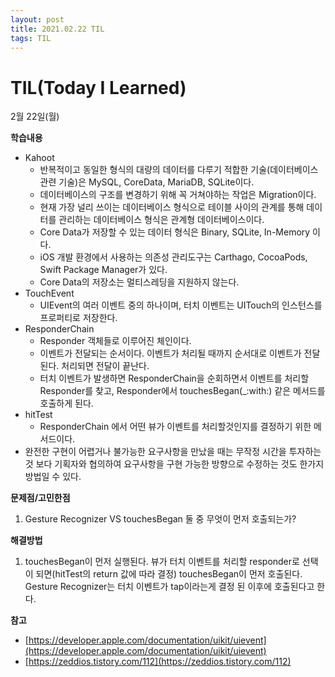 ```yaml
---
layout: post
title: 2021.02.22 TIL
tags: TIL
---
```

# TIL(Today I Learned)

2월 22일(월)

**학습내용**

- Kahoot
    - 반복적이고 동일한 형식의 대량의 데이터를 다루기 적합한 기술(데이터베이스 관련 기술)은 MySQL, CoreData, MariaDB, SQLite이다.
    - 데이터베이스의 구조를 변경하기 위해 꼭 거쳐야하는 작업은 Migration이다.
    - 현재 가장 널리 쓰이는 데이터베이스 형식으로 테이블 사이의 관계를 통해 데이터를 관리하는 데이터베이스 형식은 관계형 데이터베이스이다.
    - Core Data가 저장할 수 있는 데이터 형식은 Binary, SQLite, In-Memory 이다.
    - iOS 개발 환경에서 사용하는 의존성 관리도구는 Carthago, CocoaPods, Swift Package Manager가 있다.
    - Core Data의 저장소는 멀티스레딩을 지원하지 않는다.
- TouchEvent
    - UIEvent의 여러 이벤트 중의 하나이며, 터치 이벤트는 UITouch의 인스턴스를 프로퍼티로 저장한다.
- ResponderChain
    - Responder 객체들로 이루어진 체인이다.
    - 이벤트가 전달되는 순서이다. 이벤트가 처리될 때까지 순서대로 이벤트가 전달된다. 처리되면 전달이 끝난다.
    - 터치 이벤트가 발생하면 ResponderChain을 순회하면서 이벤트를 처리할 Responder를 찾고, Responder에서 touchesBegan(_:with:) 같은 메서드를 호출하게 된다.
- hitTest
    - ResponderChain 에서 어떤 뷰가 이벤트를 처리할것인지를 결정하기 위한 메서드이다.
- 완전한 구현이 어렵거나 불가능한 요구사항을 만났을 때는 무작정 시간을 투자하는 것 보다 기획자와 협의하여 요구사항을 구현 가능한 방향으로 수정하는 것도 한가지 방법일 수 있다.

**문제점/고민한점**

1. Gesture Recognizer VS touchesBegan 둘 중 무엇이 먼저 호출되는가?

**해결방법**

1. touchesBegan이 먼저 실행된다. 뷰가 터치 이벤트를 처리할 responder로 선택이 되면(hitTest의 return 값에 따라 결정) touchesBegan이 먼저 호출된다. Gesture Recognizer는 터치 이벤트가 tap이라는게 결정 된 이후에 호출된다고 한다.

**참고**

- [https://developer.apple.com/documentation/uikit/uievent](https://developer.apple.com/documentation/uikit/uievent)
- [https://zeddios.tistory.com/112](https://zeddios.tistory.com/112)

